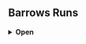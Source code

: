 ## Barrows Runs

<details>
<summary><strong>Open</strong></summary>

<br>

### Gear

- Max defend gear (Torag's Platebody etc)  
- Ranged Gear (D'hide, Ava's accumulator, Rune crossbow, bolts)  
- Air Staff, Chaos runes  
- Dramen Staff  
- Ring of Dueling  

---

### Teleports

- Shades of Mort'ton minigame TP  
- Dramen Staff → Cape → BKR → Boaty  

---

### Information

**Volgorde**  
1. **Dharok** — Melee Pray — Magic  
2. **Karil** — Ranged Pray — Magic  
   - Als in Catacombs → Door naar Ahrim  
3. **Guthan** — Melee Pray — Magic  
4. **Ahrim** — Mage Pray — Ranged  
   - Rune crossbow + Ranged Gear swap  
5. **Torag** — Melee Pray — Magic  
6. **Verac** — Melee Pray — Magic  

---

**Catacombs**  
- 2× Skeleton  
- 1× Worm  
- Aim voor 83%

</details>
